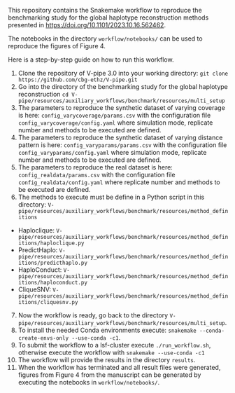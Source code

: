 This repository contains the Snakemake workflow to reproduce the benchmarking study for the global haplotype reconstruction methods presented in https://doi.org/10.1101/2023.10.16.562462.

The notebooks in the directory `workflow/notebooks/` can be used to reproduce the figures of Figure 4.

Here is a step-by-step guide on how to run this workflow.
1. Clone the repository of V-pipe 3.0 into your working directory: `git clone https://github.com/cbg-ethz/V-pipe.git`  
2. Go into the directory of the benchmarking study for the global haplotype reconstruction `cd V-pipe/resources/auxiliary_workflows/benchmark/resources/multi_setup`  
3. The parameters to reproduce the synthetic dataset of varying coverage is here: `config_varycoverage/params.csv` with the configuration file `config_varycoverage/config.yaml` where simulation mode, replicate number and methods to be executed are defined.  
4. The parameters to reproduce the synthetic dataset of varying distance pattern is here: `config_varyparams/params.csv` with the configuration file `config_varyparams/config.yaml` where simulation mode, replicate number and methods to be executed are defined.  
5. The parameters to reproduce the real dataset is here: `config_realdata/params.csv` with the configuration file `config_realdata/config.yaml` where replicate number and methods to be executed are defined.  
6. The methods to execute must be define in a Python script in this directory: `V-pipe/resources/auxiliary_workflows/benchmark/resources/method_definitions`
- Haploclique: `V-pipe/resources/auxiliary_workflows/benchmark/resources/method_definitions/haploclique.py`  
- PredictHaplo: `V-pipe/resources/auxiliary_workflows/benchmark/resources/method_definitions/predicthaplo.py`  
- HaploConduct: `V-pipe/resources/auxiliary_workflows/benchmark/resources/method_definitions/haploconduct.py`  
- CliqueSNV: `V-pipe/resources/auxiliary_workflows/benchmark/resources/method_definitions/cliquesnv.py`
7. Now the workflow is ready, go back to the directory `V-pipe/resources/auxiliary_workflows/benchmark/resources/multi_setup`.   
8. To install the needed Conda environments execute: `snakemake --conda-create-envs-only --use-conda -c1`.   
9. To submit the workflow to a lsf-cluster execute `./run_workflow.sh`, otherwise execute the workflow with `snakemake --use-conda -c1`
10. The workflow will provide the results in the directory `results`.
11. When the workflow has terminated and all result files were generated, figures from Figure 4 from the manuscript can be generated by executing the notebooks in  `workflow/notebooks/`.  
